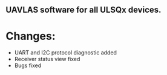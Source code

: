 ## UAVLAS software for all ULSQx devices.
# Changes:
* UART and I2C protocol diagnostic added
* Receiver status view fixed
* Bugs fixed
